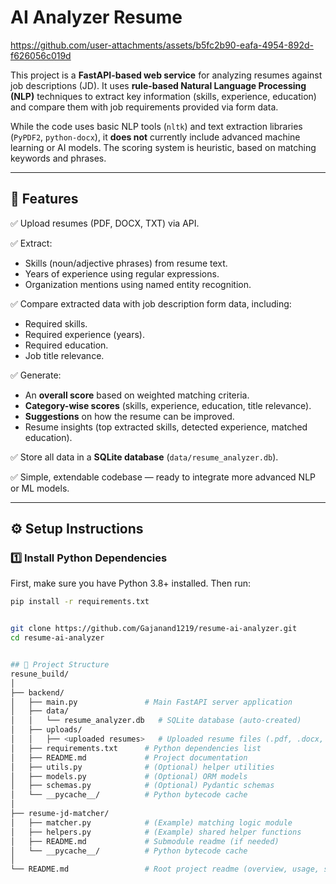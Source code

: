 # AI Analyzer Resume 





https://github.com/user-attachments/assets/b5fc2b90-eafa-4954-892d-f626056c019d




This project is a **FastAPI-based web service** for analyzing resumes against job descriptions (JD). It uses **rule-based Natural Language Processing (NLP)** techniques to extract key information (skills, experience, education) and compare them with job requirements provided via form data. 

While the code uses basic NLP tools (`nltk`) and text extraction libraries (`PyPDF2`, `python-docx`), it **does not** currently include advanced machine learning or AI models. The scoring system is heuristic, based on matching keywords and phrases.

---

## 🚀 Features

✅ Upload resumes (PDF, DOCX, TXT) via API.  

✅ Extract:
- Skills (noun/adjective phrases) from resume text.
- Years of experience using regular expressions.
- Organization mentions using named entity recognition.  

✅ Compare extracted data with job description form data, including:
- Required skills.
- Required experience (years).
- Required education.
- Job title relevance.

✅ Generate:
- An **overall score** based on weighted matching criteria.
- **Category-wise scores** (skills, experience, education, title relevance).
- **Suggestions** on how the resume can be improved.
- Resume insights (top extracted skills, detected experience, matched education).

✅ Store all data in a **SQLite database** (`data/resume_analyzer.db`).

✅ Simple, extendable codebase — ready to integrate more advanced NLP or ML models.

---

## ⚙️ Setup Instructions

### 1️⃣ Install Python Dependencies

First, make sure you have Python 3.8+ installed. Then run:

```bash
pip install -r requirements.txt


git clone https://github.com/Gajanand1219/resume-ai-analyzer.git
cd resume-ai-analyzer


## 📂 Project Structure
resune_build/
│
├── backend/
│   ├── main.py               # Main FastAPI server application
│   ├── data/
│   │   └── resume_analyzer.db   # SQLite database (auto-created)
│   ├── uploads/
│   │   ├── <uploaded resumes>   # Uploaded resume files (.pdf, .docx, .txt)
│   ├── requirements.txt      # Python dependencies list
│   ├── README.md             # Project documentation
│   ├── utils.py              # (Optional) helper utilities
│   ├── models.py             # (Optional) ORM models
│   ├── schemas.py            # (Optional) Pydantic schemas
│   └── __pycache__/          # Python bytecode cache
│
├── resume-jd-matcher/
│   ├── matcher.py            # (Example) matching logic module
│   ├── helpers.py            # (Example) shared helper functions
│   ├── README.md             # Submodule readme (if needed)
│   └── __pycache__/          # Python bytecode cache
│
└── README.md                 # Root project readme (overview, usage, setup)
